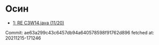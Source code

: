 # Осин
- [1: RE C3W14.java (11/20)](1.md)

Commit: ae63a299c43c6457db94a640578598f91762d896
 fetched at: 20211215-171246
